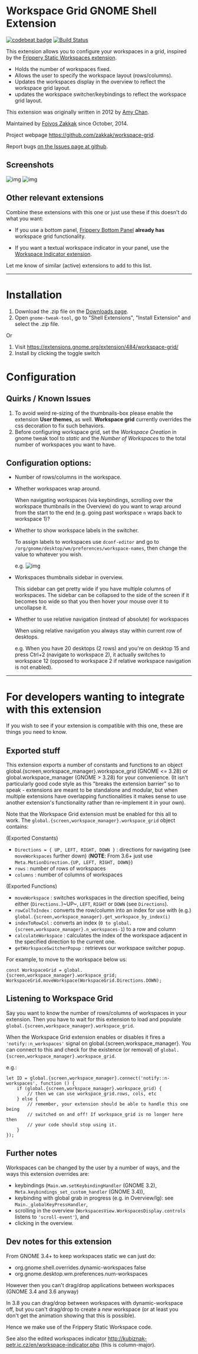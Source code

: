 # Workspace Grid GNOME Shell Extension

[![codebeat badge](https://codebeat.co/badges/094b19ec-27d6-48ca-abd8-71c9459690a8)](https://codebeat.co/projects/github-com-zakkak-workspace-grid-3-30) [![Build Status](https://travis-ci.org/zakkak/workspace-grid.svg)](https://travis-ci.org/zakkak/workspace-grid)

This extension allows you to configure your workspaces in a grid,
inspired by the [Frippery Static Workspaces extension](https://extensions.gnome.org/extension/12/static-workspaces/).

- Holds the number of workspaces fixed.
- Allows the user to specify the workspace layout (rows/columns).
- Updates the workspaces display in the overview to reflect the workspace grid layout.
- updates the workspace switcher/keybindings to reflect the workspace grid layout.

This extension was originally written in 2012 by [Amy Chan](mailto:mathematical.coffee@gmail.com?subject=workspace-grid%20question).

Maintained by [Foivos Zakkak](https://foivos.zakkak.net) since October, 2014.

Project webpage <https://github.com/zakkak/workspace-grid>.

Report bugs [on the Issues page at github](https://github.com/zakkak/workspace-grid-gnome-shell-extension/issues).

## Screenshots

![img](https://user-images.githubusercontent.com/1435395/28044317-581fca6c-65df-11e7-85eb-e0686f82787f.png)
![img](https://user-images.githubusercontent.com/1435395/28044318-585bd304-65df-11e7-925b-d1b66bf58282.png)

## Other relevant extensions

Combine these extensions with this one or just use these if this doesn't do what you want:

- If you use a bottom panel, [Frippery Bottom Panel](https://extensions.gnome.org/extension/3/bottom-panel/) **already has** workspace grid functionality.

- If you want a textual workspace indicator in your panel, use the
  [Workspace Indicator extension](https://extensions.gnome.org/extension/21/workspace-indicator/).

Let me know of similar (active) extensions to add to this list.

---

# Installation

1.  Download the .zip file on the [Downloads page](https://github.com/zakkak/workspace-grid-gnome-shell-extension/releases).
2.  Open `gnome-tweak-tool`, go to "Shell Extensions", "Install Extension" and select the .zip file.

Or

1.  Visit <https://extensions.gnome.org/extension/484/workspace-grid/>
2.  Install by clicking the toggle switch

# Configuration

## Quirks / Known Issues

1.  To avoid weird re-sizing of the thumbnails-box please enable the
    extension **User themes**, as well. **Workspace grid** currently
    overrides the css decoration to fix such behaviors.
2.  Before configuring workspace grid, set the _Workspace Creation_ in
    gnome tweak tool to _static_ and the _Number of Workspaces_ to the
    total number of workspaces you want to have.

## Configuration options:

- Number of rows/columns in the workspace.
- Whether workspaces wrap around.

  When navigating workspaces (via keybindings, scrolling over the
  workspace thumbnails in the Overview) do you want to wrap around
  from the start to the end (e.g. going past workspace `n` wraps
  back to workspace 1)?

- Whether to show workspace labels in the switcher.

  To assign labels to workspaces use `dconf-editor` and go to
  `/org/gnome/desktop/wm/preferences/workspace-names`, then change
  the value to whatever you wish.

  e.g.
  ![img](https://cloud.githubusercontent.com/assets/1435395/22392052/262a96de-e4fe-11e6-9dee-58377978693c.png)

- Workspaces thumbnails sidebar in overview.

  This sidebar can get pretty wide if you have multiple columns of
  workspaces. The sidebar can be collapsed to the side of the screen
  if it becomes too wide so that you then hover your mouse over it
  to uncollapse it.

- Whether to use relative navigation (instead of absolute) for workspaces

  When using relative navigation you always stay within current row of desktops.

  e.g.
  When you have 20 desktops (2 rows) and you're on desktop 15 and press Ctrl+2 (navigate to workspace 2), it actually switches to workspace 12 (opposed to workspace 2 if relative workspace navigation is not enabled).

---

# For developers wanting to integrate with this extension

If you wish to see if your extension is compatible with this one,
these are things you need to know.

## Exported stuff

This extension exports a number of constants and functions to an object
global.{screen,workspace_manager}.workspace_grid (GNOME <= 3.28) or global.workspace_manager
(GNOME > 3.28) for your convenience.
(It isn't particularly good code style as this "breaks the extension
barrier" so to speak - extensions are meant to be standalone and
modular, but when multiple extensions have overlapping
functionalities it makes sense to use another extension's
functionality rather than re-implement it in your own).

Note that the Workspace Grid extension must be enabled for this all to
work. The `global.{screen,workspace_manager}.workspace_grid` object contains:

(Exported Constants)

- `Directions = { UP, LEFT, RIGHT, DOWN }` : directions for
  navigating (see `moveWorkspaces` further down) (**NOTE**: From 3.6+
  just use `Meta.MotionDirection.{UP, LEFT, RIGHT, DOWN}`)
- `rows` : number of rows of workspaces
- `columns` : number of columns of workspaces

(Exported Functions)

- `moveWorkspace` : switches workspaces in the direction specified,
  being either (`Directions.`)~UP~, `LEFT`, `RIGHT` or `DOWN` (see
  `Directions`).
- `rowColToIndex` : converts the row/column into an index for use
  with (e.g.) `global.{screen,workspace_manager}.get_workspace_by_index(i)`
- `indexToRowCol` : converts an index (`0 to global.{screen,workspace_manager}.n_workspaces-1`) to a row and column
- `calculateWorkspace` : calculates the index of the workspace
  adjacent in the specified direction to the current one.
- `getWorkspaceSwitcherPopup` : retrieves our workspace switcher
  popup.

For example, to move to the workspace below us:

    const WorkspaceGrid = global.{screen,workspace_manager}.workspace_grid;
    WorkspaceGrid.moveWorkspace(WorkspaceGrid.Directions.DOWN);

## Listening to Workspace Grid

Say you want to know the number of rows/columns of workspaces in
your extension. Then you have to wait for this extension to load
and populate `global.{screen,workspace_manager}.workspace_grid`.

When the Workspace Grid extension enables or disables it fires a
`'notify::n_workspaces'` signal on global.{screen,workspace_manager}.
You can connect to this and check for the existence (or removal) of
`global.{screen,workspace_manager}.workspace_grid`.

e.g.:

    let ID = global.{screen,workspace_manager}.connect('notify::n-workspaces', function () {
        if (global.{screen,workspace_manager}.workspace_grid) {
            // then we can use workspace_grid.rows, cols, etc
        } else {
            // remember, your extension should be able to handle this one being
            // switched on and off! If workspace_grid is no longer here then
            // your code should stop using it.
        }
    });

## Further notes

Workspaces can be changed by the user by a number of ways, and the ways this
extension overrides are:

- keybindings (`Main.wm.setKeybindingHandler` (GNOME 3.2),
  `Meta.keybindings_set_custom_handler` (GNOME 3.4)),
- keybinding with global grab in progress (e.g. in Overview/lg):
  see `Main._globalKeyPressHandler`,
- scrolling in the overview
  (`WorkspacesView.WorkspacesDisplay.controls` listens to
  `'scroll-event'`), and
- clicking in the overview.

## Dev notes for this extension

From GNOME 3.4+ to keep workspaces static we can just do:

- org.gnome.shell.overrides.dynamic-workspaces false
- org.gnome.desktop.wm.preferences.num-workspaces <numworkspaces>

However then you can't drag/drop applications between workspaces (GNOME 3.4
and 3.6 anyway)

In 3.8 you can drag/drop between workspaces with dynamic-workspace off, but you
can't drag/drop to create a _new_ workspace (or at least you don't get the
animation showing that this is possible).

Hence we make use of the Frippery Static Workspace code.

See also the edited workspaces indicator
<http://kubiznak-petr.ic.cz/en/workspace-indicator.php> (this is column-major).
